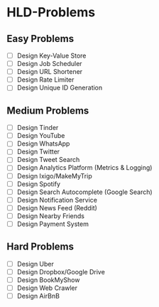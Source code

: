 # HLD-Problems
## Easy Problems
- [ ] Design Key-Value Store
- [ ] Design Job Scheduler
- [ ] Design URL Shortener
- [ ] Design Rate Limiter
- [ ] Design Unique ID Generation
## Medium Problems
- [ ] Design Tinder
- [ ] Design YouTube
- [ ] Design WhatsApp
- [ ] Design Twitter
- [ ] Design Tweet Search
- [ ] Design Analytics Platform (Metrics & Logging)
- [ ] Design Ixigo/MakeMyTrip
- [ ] Design Spotify
- [ ] Design Search Autocomplete (Google Search)
- [ ] Design Notification Service
- [ ] Design News Feed (Reddit)
- [ ] Design Nearby Friends
- [ ] Design Payment System
## Hard Problems
- [ ] Design Uber
- [ ] Design Dropbox/Google Drive
- [ ] Design BookMyShow
- [ ] Design Web Crawler
- [ ] Design AirBnB